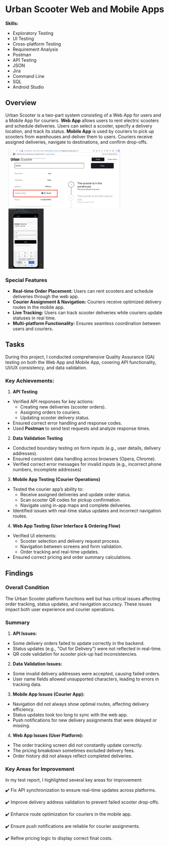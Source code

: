# Urban Scooter Web and Mobile Apps
**Skills:**
- Exploratory Testing
- UI Testing
- Cross-platform Testing
- Requirement Analysis
- Postman
- API Testing
- JSON
- Jira
- Command Line
- SQL
- Android Studio

## Overview
Urban Scooter is a two-part system consisting of a Web App for users and a Mobile App for couriers.
**Web App** allows users to rent electric scooters and schedule deliveries. Users can select a scooter, specify a delivery location, and track its status.
**Mobile App** is used by couriers to pick up scooters from warehouses and deliver them to users. Couriers receive assigned deliveries, navigate to destinations, and confirm drop-offs.
<p float="left">
  <kbd>
<img src="/Screenshots/Urban_Scooter_Order_Tracking.png" alt=" Using the web app, users can track their orders" width=70% heigh=70% hspace="10">
<img src="/Screenshots/Urban_Scooter_Couriers_Login.png" alt=" Using the mobile app, couriers can log in to their profile" width=22% heigh=22% hspace="10">
  </kbd>
</p>

### Special Features
- **Real-time Order Placement:** Users can rent scooters and schedule deliveries through the web app.
- **Courier Assignment & Navigation:** Couriers receive optimized delivery routes in the mobile app.
- **Live Tracking:** Users can track scooter deliveries while couriers update statuses in real time.
- **Multi-platform Functionality:** Ensures seamless coordination between users and couriers.

## Tasks
During this project, I conducted comprehensive Quality Assurance (QA) testing on both the Web App and Mobile App, covering API functionality, UI/UX consistency, and data validation.

### Key Achievements:
1. **API Testing**
- Verified API responses for key actions:
  - Creating new deliveries (scooter orders).
  - Assigning orders to couriers.
  - Updating scooter delivery status.
- Ensured correct error handling and response codes.
- Used **Postman** to send test requests and analyze response times.
2. **Data Validation Testing**
- Conducted boundary testing on form inputs (e.g., user details, delivery addresses).
- Ensured consistent data handling across browsers (Opera, Chrome).
- Verified correct error messages for invalid inputs (e.g., incorrect phone numbers, incomplete addresses)
3. **Mobile App Testing (Courier Operations)**
- Tested the courier app’s ability to:
    - Receive assigned deliveries and update order status.
    - Scan scooter QR codes for pickup confirmation.
    - Navigate using in-app maps and complete deliveries.
- Identified issues with real-time status updates and incorrect navigation routes.
4. **Web App Testing (User Interface & Ordering Flow)**
- Verified UI elements:
    - Scooter selection and delivery request process.
    - Navigation between screens and form validation.
    - Order tracking and real-time updates.
- Ensured correct pricing and order summary calculations.
## Findings
### Overall Condition
The Urban Scooter platform functions well but has critical issues affecting order tracking, status updates, and navigation accuracy. These issues impact both user experience and courier operations.
### Summary
1. **API Issues:**
  - Some delivery orders failed to update correctly in the backend.
  - Status updates (e.g., "Out for Delivery") were not reflected in real-time.
  - QR code validation for scooter pick-up had inconsistencies.
2. **Data Validation Issues:**
  - Some invalid delivery addresses were accepted, causing failed orders.
  - User name fields allowed unsupported characters, leading to errors in tracking data.
3. **Mobile App Issues (Courier App):**
  - Navigation did not always show optimal routes, affecting delivery efficiency.
  - Status updates took too long to sync with the web app.
  - Push notifications for new delivery assignments that were delayed or missing.
4. **Web App Issues (User Platform):**
  - The order tracking screen did not constantly update correctly.
  - The pricing breakdown sometimes excluded delivery fees.
  - Order history did not always reflect completed deliveries.
### Key Areas for Improvement
In my test report, I highlighted several key areas for improvement:

✔️ Fix API synchronization to ensure real-time updates across platforms.

✔️ Improve delivery address validation to prevent failed scooter drop-offs.

✔️ Enhance route optimization for couriers in the mobile app.

✔️ Ensure push notifications are reliable for courier assignments.

✔️ Refine pricing logic to display correct final costs.
